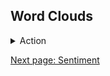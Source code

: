 
## Word Clouds


<details>
<summary>Action</summary>
<br>
![Old Action Word Cloud](images/wordclouds/OldActionWC.jpg)

</details>








[Next page: Sentiment](sentiment.md)
